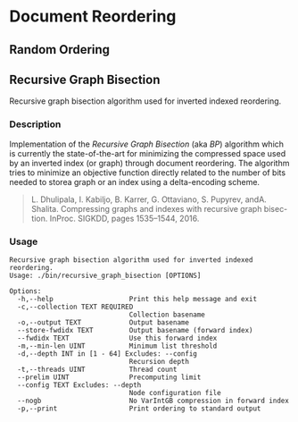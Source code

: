 # Document Reordering


## Random Ordering



## Recursive Graph Bisection


Recursive graph bisection algorithm used for inverted indexed reordering.


### Description

Implementation of the *Recursive Graph Bisection* (aka *BP*) algorithm which is currently the state-of-the-art for minimizing the compressed space used by an inverted index (or graph) through document reordering.
The  algorithm tries to minimize an objective function directly related to the number of bits needed to storea graph or an index using a delta-encoding scheme.

>  L.  Dhulipala,  I.  Kabiljo,  B.  Karrer,  G.  Ottaviano,  S.  Pupyrev,  andA.  Shalita.   Compressing  graphs  and  indexes  with  recursive  graph  bisec-tion.  InProc. SIGKDD, pages 1535–1544, 2016.

### Usage

```
Recursive graph bisection algorithm used for inverted indexed reordering.
Usage: ./bin/recursive_graph_bisection [OPTIONS]

Options:
  -h,--help                   Print this help message and exit
  -c,--collection TEXT REQUIRED
                              Collection basename
  -o,--output TEXT            Output basename
  --store-fwdidx TEXT         Output basename (forward index)
  --fwdidx TEXT               Use this forward index
  -m,--min-len UINT           Minimum list threshold
  -d,--depth INT in [1 - 64] Excludes: --config
                              Recursion depth
  -t,--threads UINT           Thread count
  --prelim UINT               Precomputing limit
  --config TEXT Excludes: --depth
                              Node configuration file
  --nogb                      No VarIntGB compression in forward index
  -p,--print                  Print ordering to standard output

```
